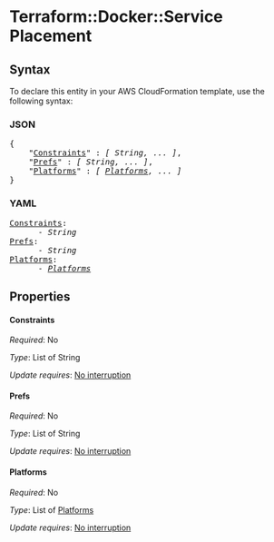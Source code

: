 # Terraform::Docker::Service Placement

## Syntax

To declare this entity in your AWS CloudFormation template, use the following syntax:

### JSON

<pre>
{
    "<a href="#constraints" title="Constraints">Constraints</a>" : <i>[ String, ... ]</i>,
    "<a href="#prefs" title="Prefs">Prefs</a>" : <i>[ String, ... ]</i>,
    "<a href="#platforms" title="Platforms">Platforms</a>" : <i>[ <a href="placement-platforms.md">Platforms</a>, ... ]</i>
}
</pre>

### YAML

<pre>
<a href="#constraints" title="Constraints">Constraints</a>: <i>
      - String</i>
<a href="#prefs" title="Prefs">Prefs</a>: <i>
      - String</i>
<a href="#platforms" title="Platforms">Platforms</a>: <i>
      - <a href="placement-platforms.md">Platforms</a></i>
</pre>

## Properties

#### Constraints

_Required_: No

_Type_: List of String

_Update requires_: [No interruption](https://docs.aws.amazon.com/AWSCloudFormation/latest/UserGuide/using-cfn-updating-stacks-update-behaviors.html#update-no-interrupt)

#### Prefs

_Required_: No

_Type_: List of String

_Update requires_: [No interruption](https://docs.aws.amazon.com/AWSCloudFormation/latest/UserGuide/using-cfn-updating-stacks-update-behaviors.html#update-no-interrupt)

#### Platforms

_Required_: No

_Type_: List of <a href="placement-platforms.md">Platforms</a>

_Update requires_: [No interruption](https://docs.aws.amazon.com/AWSCloudFormation/latest/UserGuide/using-cfn-updating-stacks-update-behaviors.html#update-no-interrupt)

